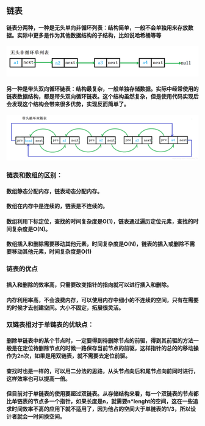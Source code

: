 ## 链表
#### 链表分两种，一种是无头单向非循环列表：结构简单，一般不会单独用来存放数据。实际中更多是作为其他数据结构的子结构，比如说哈希桶等等
![image](https://github.com/H-Always/DataStructure-Repository/blob/JAVA/LinkList/src/Linklist.png)
#### 另一种是带头双向循环链表：结构最复杂，一般单独存储数据。实际中经常使用的链表数据结构，都是带头双向循环链表。这个结构虽然复杂，但是使用代码实现后会发现这个结构会带来很多优势，实现反而简单了。
![image](https://github.com/H-Always/DataStructure-Repository/blob/JAVA/LinkList/src/CycleLinkList.png)

### 链表和数组的区别：
#### 数组静态分配内存，链表动态分配内存。
#### 数组在内存中是连续的，链表是不连续的。
#### 数组利用下标定位，查找的时间复杂度是O(1)，链表通过遍历定位元素，查找的时间复杂度是O(N)。
#### 数组插入和删除需要移动其他元素，时间复杂度是O(N)，链表的插入或删除不需要移动其他元素，时间复杂度是O(1)

### 链表的优点
#### 插入和删除的效率高，只需要改变指针的指向就可以进行插入和删除。
#### 内存利用率高，不会浪费内存，可以使用内存中细小的不连续的空间，只有在需要的时候才去创建空间。大小不固定，拓展很灵活。
### 双链表相对于单链表的优缺点：
#### 删除单链表中的某个节点时，一定要得到待删除节点的前驱，得到其前驱的方法一般是在定位待删除节点的时候一路保存当前节点的前驱，这样指针的总的的移动操作为2n次，如果是用双链表，就不需要去定位前驱。
#### 查找时也是一样的，可以用二分法的思路，从头节点向后和尾节点向前同时进行，这样效率也可以提高一倍。
#### 但目前对于单链表的使用要超过双链表。从存储结构来看，每一个双链表的节点都比单链表的节点多一个指针，如果长度是n，就需要n*lenght的空间，这在一些追求时间效率不高的应用下就不适用了，因为他占的空间大于单链表的1/3，所以设计者就会一时间换空间。
